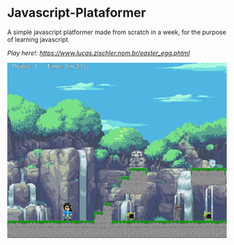 # Javascript-Plataformer
A simple javascript platformer made from scratch in a week, for the purpose of learning javascript.

*Play here!: https://www.lucas.zischler.nom.br/easter_egg.phtml*

![Image from the game screen](./printscreen.png)
